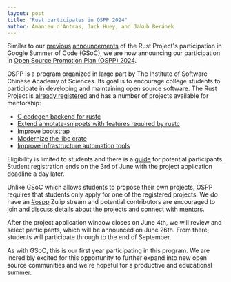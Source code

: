 ```yaml
---
layout: post
title: "Rust participates in OSPP 2024"
author: Amanieu d'Antras, Jack Huey, and Jakub Beránek
---
```


Similar to our [previous][gsoc-announcement] [announcements][gsoc-project-announcement] of the Rust Project's participation in Google Summer of Code (GSoC), we are now announcing our participation in [Open Source Promotion Plan (OSPP) 2024][ospp].

OSPP is a program organized in large part by The Institute of Software Chinese Academy of Sciences. Its goal is to encourage college students to participate in developing and maintaining open source software. The Rust Project is [already registered][community-page] and has a number of projects available for mentorship:

- [C codegen backend for rustc](https://summer-ospp.ac.cn/org/prodetail/241170274)
- [Extend annotate-snippets with features required by rustc](https://summer-ospp.ac.cn/org/prodetail/241170275)
- [Improve bootstrap](https://summer-ospp.ac.cn/org/prodetail/241170277)
- [Modernize the libc crate](https://summer-ospp.ac.cn/org/prodetail/241170528)
- [Improve infrastructure automation tools](https://summer-ospp.ac.cn/org/prodetail/241170529)

Eligibility is limited to students and there is a [guide](https://summer-ospp.ac.cn/help/en/student/) for potential participants. Student registration ends on the 3rd of June with the project application deadline a day later.

Unlike GSoC which allows students to propose their own projects, OSPP requires that students only apply for one of the registered projects. We do have an [#ospp][ospp-zulip] Zulip stream and potential contributors are encouraged to join and discuss details about the projects and connect with mentors.

After the project application window closes on June 4th, we will review and select participants, which will be announced on June 26th. From there, students will participate through to the end of September.

As with GSoC, this is our first year participating in this program. We are incredibly excited for this opportunity to further expand into new open source communities and we're hopeful for a productive and educational summer.

[gsoc-announcement]: https://blog.rust-lang.org/2024/02/21/Rust-participates-in-GSoC-2024.html~
[gsoc-project-announcement]: https://blog.rust-lang.org/2024/05/01/gsoc-2024-selected-projects.html
[ospp]: https://summer-ospp.ac.cn/
[community-page]: https://summer-ospp.ac.cn/org/orgdetail/11769be7-d00a-4931-be95-13595ac181e4?lang=en
[ospp-zulip]: https://rust-lang.zulipchat.com/#narrow/stream/436418-ospp
